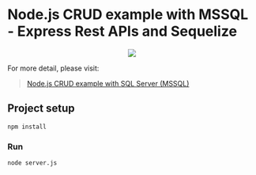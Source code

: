 # Node.js CRUD example with MSSQL - Express Rest APIs and Sequelize

<p align="center">
    <img src="https://skillicons.dev/icons?i=nodejs,sequelize,sql" />
</p>

For more detail, please visit:
> [Node.js CRUD example with SQL Server (MSSQL)](https://www.bezkoder.com/node-js-sql-server-crud/)

## Project setup
```
npm install
```

### Run
```
node server.js
```
